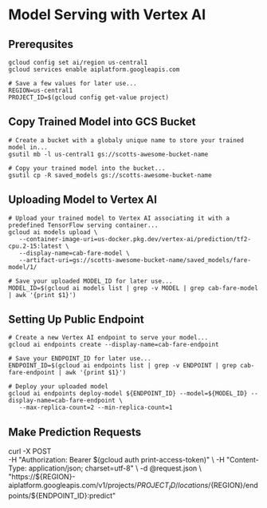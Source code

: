 # Model Serving with Vertex AI

## Prerequsites
```
gcloud config set ai/region us-central1
gcloud services enable aiplatform.googleapis.com

# Save a few values for later use... 
REGION=us-central1
PROJECT_ID=$(gcloud config get-value project)
```

## Copy Trained Model into GCS Bucket
```
# Create a bucket with a globaly unique name to store your trained model in...
gsutil mb -l us-central1 gs://scotts-awesome-bucket-name

# Copy your trained model into the bucket...
gsutil cp -R saved_models gs://scotts-awesome-bucket-name
```

## Uploading Model to Vertex AI
```
# Upload your trained model to Vertex AI associating it with a predefined TensorFlow serving container...
gcloud ai models upload \
   --container-image-uri=us-docker.pkg.dev/vertex-ai/prediction/tf2-cpu.2-15:latest \
   --display-name=cab-fare-model \
   --artifact-uri=gs://scotts-awesome-bucket-name/saved_models/fare-model/1/

# Save your uploaded MODEL_ID for later use...
MODEL_ID=$(gcloud ai models list | grep -v MODEL | grep cab-fare-model | awk '{print $1}')
```
## Setting Up Public Endpoint 
```
# Create a new Vertex AI endpoint to serve your model...
gcloud ai endpoints create --display-name=cab-fare-endpoint

# Save your ENDPOINT_ID for later use...
ENDPOINT_ID=$(gcloud ai endpoints list | grep -v ENDPOINT | grep cab-fare-endpoint | awk '{print $1}')

# Deploy your uploaded model
gcloud ai endpoints deploy-model ${ENDPOINT_ID} --model=${MODEL_ID} --display-name=cab-fare-endpoint \
   --max-replica-count=2 --min-replica-count=1
```
## Make Prediction Requests
curl -X POST \
     -H "Authorization: Bearer $(gcloud auth print-access-token)" \
     -H "Content-Type: application/json; charset=utf-8" \
     -d @request.json \
     "https://${REGION}-aiplatform.googleapis.com/v1/projects/${PROJECT_ID}/locations/${REGION}/endpoints/${ENDPOINT_ID}:predict"

